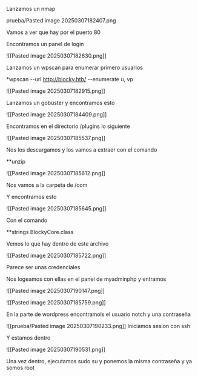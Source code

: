 Lanzamos un nmap 


prueba/Pasted image 20250307182407.png

Vamos a ver que hay por el puerto 80

Encontramos un panel de login

![[Pasted image 20250307182630.png]]

Lanzamos un wpscan para enumerar primero usuarios

*wpscan --url http://blocky.htb/ --enumerate u, vp

![[Pasted image 20250307182915.png]]

Lanzamos un gobuster y encontramos esto 

![[Pasted image 20250307184409.png]]

Encontramos en el directorio /plugins lo siguiente

![[Pasted image 20250307185537.png]]

Nos los descargamos y los vamos a extraer con el comando

**unzip

![[Pasted image 20250307185612.png]]

Nos vamos a la carpeta de /com

Y encontramos esto

![[Pasted image 20250307185645.png]]

Con el comando

**strings BlockyCore.class

Vemos lo que hay dentro de este archivo

![[Pasted image 20250307185722.png]]

Parece ser unas credenciales

Nos logeamos con ellas en el panel de myadminphp y entramos

![[Pasted image 20250307190147.png]]

![[Pasted image 20250307185759.png]]

En la parte de wordpress encontramols el usuario notch y una contraseña


![[prueba/Pasted image 20250307190233.png]]
Iniciamos sesion con ssh

Y estamos dentro

![[Pasted image 20250307190531.png]]

Una vez dentro, ejecutamos sudo su y ponemos la misma contraseña y ya somos root

